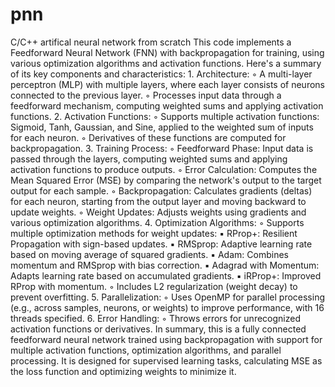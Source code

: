 # pnn
C/C++ artifical neural network from scratch
This code implements a Feedforward Neural Network (FNN) with backpropagation for training, using various optimization algorithms and activation functions. Here's a summary of its key components and characteristics:
    1. Architecture: 
        ◦ A multi-layer perceptron (MLP) with multiple layers, where each layer consists of neurons connected to the previous layer.
        ◦ Processes input data through a feedforward mechanism, computing weighted sums and applying activation functions.
    2. Activation Functions:
        ◦ Supports multiple activation functions: Sigmoid, Tanh, Gaussian, and Sine, applied to the weighted sum of inputs for each neuron.
        ◦ Derivatives of these functions are computed for backpropagation.
    3. Training Process:
        ◦ Feedforward Phase: Input data is passed through the layers, computing weighted sums and applying activation functions to produce outputs.
        ◦ Error Calculation: Computes the Mean Squared Error (MSE) by comparing the network's output to the target output for each sample.
        ◦ Backpropagation: Calculates gradients (deltas) for each neuron, starting from the output layer and moving backward to update weights.
        ◦ Weight Updates: Adjusts weights using gradients and various optimization algorithms.
    4. Optimization Algorithms:
        ◦ Supports multiple optimization methods for weight updates:
            ▪ RProp+: Resilient Propagation with sign-based updates.
            ▪ RMSprop: Adaptive learning rate based on moving average of squared gradients.
            ▪ Adam: Combines momentum and RMSprop with bias correction.
            ▪ Adagrad with Momentum: Adapts learning rate based on accumulated gradients.
            ▪ iRProp+: Improved RProp with momentum.
        ◦ Includes L2 regularization (weight decay) to prevent overfitting.
    5. Parallelization:
        ◦ Uses OpenMP for parallel processing (e.g., across samples, neurons, or weights) to improve performance, with 16 threads specified.
    6. Error Handling:
        ◦ Throws errors for unrecognized activation functions or derivatives.
In summary, this is a fully connected feedforward neural network trained using backpropagation with support for multiple activation functions, optimization algorithms, and parallel processing. It is designed for supervised learning tasks, calculating MSE as the loss function and optimizing weights to minimize it.
